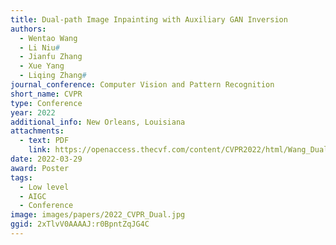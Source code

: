 ```yaml
---
title: Dual-path Image Inpainting with Auxiliary GAN Inversion
authors:
  - Wentao Wang
  - Li Niu#
  - Jianfu Zhang
  - Xue Yang
  - Liqing Zhang#
journal_conference: Computer Vision and Pattern Recognition
short_name: CVPR
type: Conference
year: 2022
additional_info: New Orleans, Louisiana
attachments:
  - text: PDF
    link: https://openaccess.thecvf.com/content/CVPR2022/html/Wang_Dual-Path_Image_Inpainting_With_Auxiliary_GAN_Inversion_CVPR_2022_paper.html
date: 2022-03-29
award: Poster
tags:
  - Low level
  - AIGC
  - Conference
image: images/papers/2022_CVPR_Dual.jpg
ggid: 2xTlvV0AAAAJ:r0BpntZqJG4C
---
```

